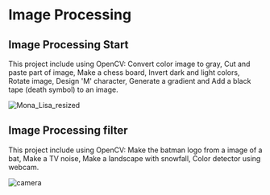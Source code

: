 # Image Processing

## Image Processing Start

This project include using OpenCV: Convert color image to gray, Cut and paste part of image, Make a chess board, Invert dark and light colors, Rotate image, Design 'M' character, Generate a gradient and Add a black tape (death symbol) to an image.

![Mona_Lisa_resized](https://user-images.githubusercontent.com/43343453/226939802-f01f11f2-49cd-44f2-b88f-284b28eb34d8.jpg)

## Image Processing filter

This project include using OpenCV: Make the batman logo from a image of a bat, Make a TV noise, Make a landscape with snowfall, Color detector using webcam.

![camera](https://user-images.githubusercontent.com/43343453/228923829-4d28654a-bb0e-499f-9ac9-edcc37c336fe.gif)
